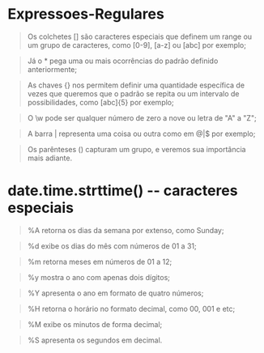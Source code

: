 # Expressoes-Regulares

> Os colchetes [] são caracteres especiais que definem um range ou um grupo de caracteres, como [0-9], [a-z] ou [abc] por exemplo;

> Já o * pega uma ou mais ocorrências do padrão definido anteriormente;

> As chaves {} nos permitem definir uma quantidade específica de vezes que queremos que o padrão se repita ou um intervalo de possibilidades, como [abc]{5} por exemplo;

> O \w pode ser qualquer número de zero a nove ou letra de "A" a "Z";

> A barra | representa uma coisa ou outra como em @|$ por exemplo;

> Os parênteses () capturam um grupo, e veremos sua importância mais adiante.



# date.time.strttime() -- caracteres especiais

> %A retorna os dias da semana por extenso, como Sunday;

> %d exibe os dias do mês com números de 01 a 31;

> %m retorna meses em números de 01 a 12;

> %y mostra o ano com apenas dois dígitos;

> %Y apresenta o ano em formato de quatro números;

> %H retorna o horário no formato decimal, como 00, 001 e etc;

> %M exibe os minutos de forma decimal;

> %S apresenta os segundos em decimal.
